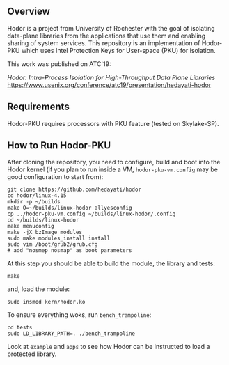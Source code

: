 ## Overview
Hodor is a project from University of Rochester with the goal of isolating data-plane libraries from the applications that use them and enabling sharing of system services. This repository is an implementation of Hodor-PKU which uses Intel Protection Keys for User-space (PKU) for isolation.

This work was published on ATC'19:

_Hodor: Intra-Process Isolation for High-Throughput Data Plane Libraries_
https://www.usenix.org/conference/atc19/presentation/hedayati-hodor

## Requirements

Hodor-PKU requires processors with PKU feature (tested on Skylake-SP).

## How to Run Hodor-PKU

After cloning the repository, you need to configure, build and boot into the Hodor kernel (if you plan to run inside a VM, `hodor-pku-vm.config` may be good configuration to start from):
```
git clone https://github.com/hedayati/hodor
cd hodor/linux-4.15
mkdir -p ~/builds
make O=~/builds/linux-hodor allyesconfig
cp ../hodor-pku-vm.config ~/builds/linux-hodor/.config
cd ~/builds/linux-hodor
make menuconfig
make -jX bzImage modules
sudo make modules_install install
sudo vim /boot/grub2/grub.cfg
# add "nosmep nosmap" as boot parameters
```

At this step you should be able to build the module, the library and tests:
```
make
```

and, load the module:
```
sudo insmod kern/hodor.ko
```

To ensure everything woks, run `bench_trampoline`:
```
cd tests
sudo LD_LIBRARY_PATH=. ./bench_trampoline
```

Look at `example` and `apps` to see how Hodor can be instructed to load a protected library.
